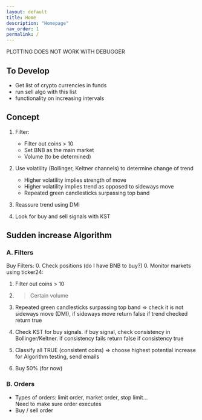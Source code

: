 ```yaml
---
layout: default
title: Home
description: "Homepage"
nav_order: 1
permalink: /
---
```


PLOTTING DOES NOT WORK WITH DEBUGGER

## To Develop

- Get list of crypto currencies in funds
- run sell algo with this list
- functionality on increasing intervals



## Concept
1. Filter:
    - Filter out coins > 10
    - Set BNB as the main market
    - Volume (to be determined)
2. Use volatility (Bollinger, Keltner channels) to determine change of trend
    - Higher volatility implies strength of move
    - Higher volatility implies trend as opposed to sideways move
    - Repeated green candlesticks surpassing top band
    
    
3. Reassure trend using DMI
4. Look for buy and sell signals with KST


## Sudden increase Algorithm

### A. Filters

Buy Filters:
0. Check positions (do I have BNB to buy?)
0. Monitor markets using ticker24:
1. Filter out coins > 10
1. > Certain volume 
1. Repeated green candlesticks surpassing top band => check it is not sideways move (DMI),
    if sideways move return false
    if trend checked return true
    
2. Check KST for buy signals. 
    if buy signal, check consistency in Bollinger/Keltner.
        if consistency fails return false
        if consistency true

3. Classify all TRUE (consistent coins) => choose highest potential increase
    for Algorithm testing, send emails
4. Buy 50% (for now)

### B. Orders

- Types of orders: limit order, market order, stop limit...  
    Need to make sure order executes
- Buy / sell order
    